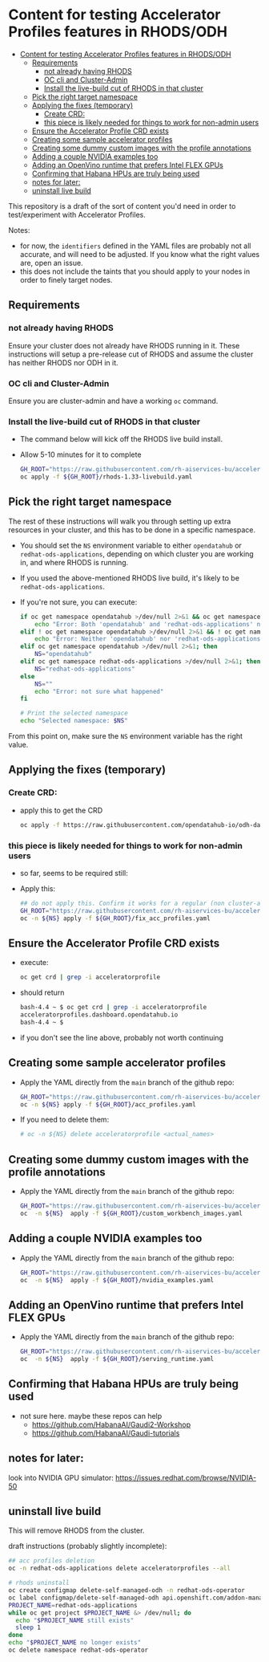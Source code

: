 # Content for testing Accelerator Profiles features in RHODS/ODH

- [Content for testing Accelerator Profiles features in RHODS/ODH](#content-for-testing-accelerator-profiles-features-in-rhodsodh)
  - [Requirements](#requirements)
    - [not already having RHODS](#not-already-having-rhods)
    - [OC cli and Cluster-Admin](#oc-cli-and-cluster-admin)
    - [Install the live-build cut of RHODS in that cluster](#install-the-live-build-cut-of-rhods-in-that-cluster)
  - [Pick the right target namespace](#pick-the-right-target-namespace)
  - [Applying the fixes (temporary)](#applying-the-fixes-temporary)
    - [Create CRD:](#create-crd)
    - [this piece is likely needed for things to work for non-admin users](#this-piece-is-likely-needed-for-things-to-work-for-non-admin-users)
  - [Ensure the Accelerator Profile CRD exists](#ensure-the-accelerator-profile-crd-exists)
  - [Creating some sample accelerator profiles](#creating-some-sample-accelerator-profiles)
  - [Creating some dummy custom images with the profile annotations](#creating-some-dummy-custom-images-with-the-profile-annotations)
  - [Adding a couple NVIDIA examples too](#adding-a-couple-nvidia-examples-too)
  - [Adding an OpenVino runtime that prefers Intel FLEX GPUs](#adding-an-openvino-runtime-that-prefers-intel-flex-gpus)
  - [Confirming that Habana HPUs are truly being used](#confirming-that-habana-hpus-are-truly-being-used)
  - [notes for later:](#notes-for-later)
  - [uninstall live build](#uninstall-live-build)


This repository is a draft of the sort of content you'd need in order to test/experiment with Accelerator Profiles.

Notes:
* for now, the `identifiers` defined in the YAML files are probably not all accurate, and will need to be adjusted. If you know what the right values are, open an issue.
* this does not include the taints that you should apply to your nodes in order to finely target nodes.

## Requirements

### not already having RHODS

Ensure your cluster does not already have RHODS running in it. These instructions will setup a pre-release cut of RHODS and assume the cluster has neither RHODS nor ODH in it.

### OC cli and Cluster-Admin

Ensure you are cluster-admin and have a working `oc` command.

### Install the live-build cut of RHODS in that cluster

* The command below will kick off the RHODS live build install.
* Allow 5-10 minutes for it to complete

    ```bash
    GH_ROOT="https://raw.githubusercontent.com/rh-aiservices-bu/accelerator-profiles-testing/main/manifests"
    oc apply -f ${GH_ROOT}/rhods-1.33-livebuild.yaml
    ```

## Pick the right target namespace

The rest of these instructions will walk you through setting up extra resources in your cluster, and this has to be done in a specific namespace.

* You should set the `NS` environment variable to either `opendatahub` or `redhat-ods-applications`, depending on which cluster you are working in, and where RHODS is running.
* If you used the above-mentioned RHODS live build, it's likely to be `redhat-ods-applications`.
* If you're not sure, you can execute:

    ```bash
    if oc get namespace opendatahub >/dev/null 2>&1 && oc get namespace redhat-ods-applications >/dev/null 2>&1; then
        echo "Error: Both 'opendatahub' and 'redhat-ods-applications' namespaces exist."
    elif ! oc get namespace opendatahub >/dev/null 2>&1 && ! oc get namespace redhat-ods-applications >/dev/null 2>&1; then
        echo "Error: Neither 'opendatahub' nor 'redhat-ods-applications' namespaces exist."
    elif oc get namespace opendatahub >/dev/null 2>&1; then
        NS="opendatahub"
    elif oc get namespace redhat-ods-applications >/dev/null 2>&1; then
        NS="redhat-ods-applications"
    else
        NS=""
        echo "Error: not sure what happened"
    fi

    # Print the selected namespace
    echo "Selected namespace: $NS"
    ```

From this point on, make sure the `NS` environment variable has the right value.

## Applying the fixes (temporary)

### Create CRD:

* apply this to get the CRD

    ```bash
    oc apply -f https://raw.githubusercontent.com/opendatahub-io/odh-dashboard/f/accelerator-support/manifests/crd/acceleratorprofiles.opendatahub.io.crd.yaml
    ```

### this piece is likely needed for things to work for non-admin users

* so far, seems to be required still:
* Apply this:

    ```bash
    ## do not apply this. Confirm it works for a regular (non cluster-admin) user
    GH_ROOT="https://raw.githubusercontent.com/rh-aiservices-bu/accelerator-profiles-testing/main/manifests"
    oc -n ${NS} apply -f ${GH_ROOT}/fix_acc_profiles.yaml
    ```

## Ensure the Accelerator Profile CRD exists

* execute:

    ```bash
    oc get crd | grep -i acceleratorprofile
    ```

* should return

    ```bash
    bash-4.4 ~ $ oc get crd | grep -i acceleratorprofile
    acceleratorprofiles.dashboard.opendatahub.io                                       2023-08-25T18:44:23Z
    bash-4.4 ~ $
    ```

* if you don't see the line above, probably not worth continuing

## Creating some sample accelerator profiles

* Apply the YAML directly from the `main` branch of the github repo:

    ```bash
    GH_ROOT="https://raw.githubusercontent.com/rh-aiservices-bu/accelerator-profiles-testing/main/manifests"
    oc -n ${NS} apply -f ${GH_ROOT}/acc_profiles.yaml
    ```

* If you need to delete them:

    ```bash
    # oc -n ${NS} delete acceleratorprofile <actual_names>
    ```

## Creating some dummy custom images with the profile annotations

* Apply the YAML directly from the `main` branch of the github repo:

    ```bash
    GH_ROOT="https://raw.githubusercontent.com/rh-aiservices-bu/accelerator-profiles-testing/main/manifests"
    oc  -n ${NS}  apply -f ${GH_ROOT}/custom_workbench_images.yaml
    ```

## Adding a couple NVIDIA examples too

* Apply the YAML directly from the `main` branch of the github repo:

    ```bash
    GH_ROOT="https://raw.githubusercontent.com/rh-aiservices-bu/accelerator-profiles-testing/main/manifests"
    oc  -n ${NS}  apply -f ${GH_ROOT}/nvidia_examples.yaml
    ```

## Adding an OpenVino runtime that prefers Intel FLEX GPUs

* Apply the YAML directly from the `main` branch of the github repo:

    ```bash
    GH_ROOT="https://raw.githubusercontent.com/rh-aiservices-bu/accelerator-profiles-testing/main/manifests"
    oc  -n ${NS}  apply -f ${GH_ROOT}/serving_runtime.yaml
    ```

## Confirming that Habana HPUs are truly being used

* not sure here. maybe these repos can help
  * <https://github.com/HabanaAI/Gaudi2-Workshop>
  * <https://github.com/HabanaAI/Gaudi-tutorials>

## notes for later:

look into NVIDIA GPU simulator: <https://issues.redhat.com/browse/NVIDIA-50>

## uninstall live build

This will remove RHODS from the cluster.

draft instructions (probably slightly incomplete):

```bash
## acc profiles deletion
oc -n redhat-ods-applications delete acceleratorprofiles --all

# rhods uninstall
oc create configmap delete-self-managed-odh -n redhat-ods-operator
oc label configmap/delete-self-managed-odh api.openshift.com/addon-managed-odh-delete=true -n redhat-ods-operator
PROJECT_NAME=redhat-ods-applications
while oc get project $PROJECT_NAME &> /dev/null; do
  echo "$PROJECT_NAME still exists"
  sleep 1
done
echo "$PROJECT_NAME no longer exists"
oc delete namespace redhat-ods-operator

```